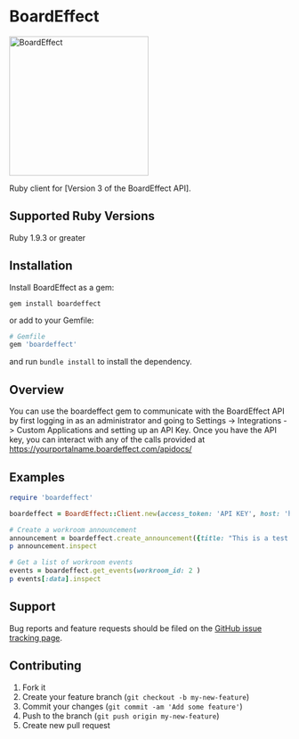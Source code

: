 # BoardEffect
<a href="http://boardeffect.com"><img src="http://www.boardeffect.com/wp-content/uploads/2015/10/BE.png" alt="BoardEffect" width="250"></a>

Ruby client for [Version 3 of the BoardEffect API].

## Supported Ruby Versions

Ruby 1.9.3 or greater

## Installation ##

Install BoardEffect as a gem:

```
gem install boardeffect
```

or add to your Gemfile:

```ruby
# Gemfile
gem 'boardeffect'
```

and run `bundle install` to install the dependency.

## Overview ##

You can use the boardeffect gem to communicate with the BoardEffect API by first logging in as an administrator and going to Settings -> Integrations -> Custom Applications and setting up an API Key. Once you have the API key, you can interact with any of the calls provided at https://yourportalname.boardeffect.com/apidocs/


## Examples ##
```ruby
require 'boardeffect'

boardeffect = BoardEffect::Client.new(access_token: 'API KEY', host: 'https://yourportalname.boardeffect.com/')

# Create a workroom announcement
announcement = boardeffect.create_announcement({title: "This is a test from the console", body: "This is a body description"}, { workroom_id: 2 })
p announcement.inspect

# Get a list of workroom events
events = boardeffect.get_events(workroom_id: 2 )
p events[:data].inspect
```

## Support

Bug reports and feature requests should be filed on the [GitHub issue tracking page](https://github.com/magicmarkker/boardeffect/issues). 

## Contributing

1. Fork it
2. Create your feature branch (`git checkout -b my-new-feature`)
3. Commit your changes (`git commit -am 'Add some feature'`)
4. Push to the branch (`git push origin my-new-feature`)
5. Create new pull request